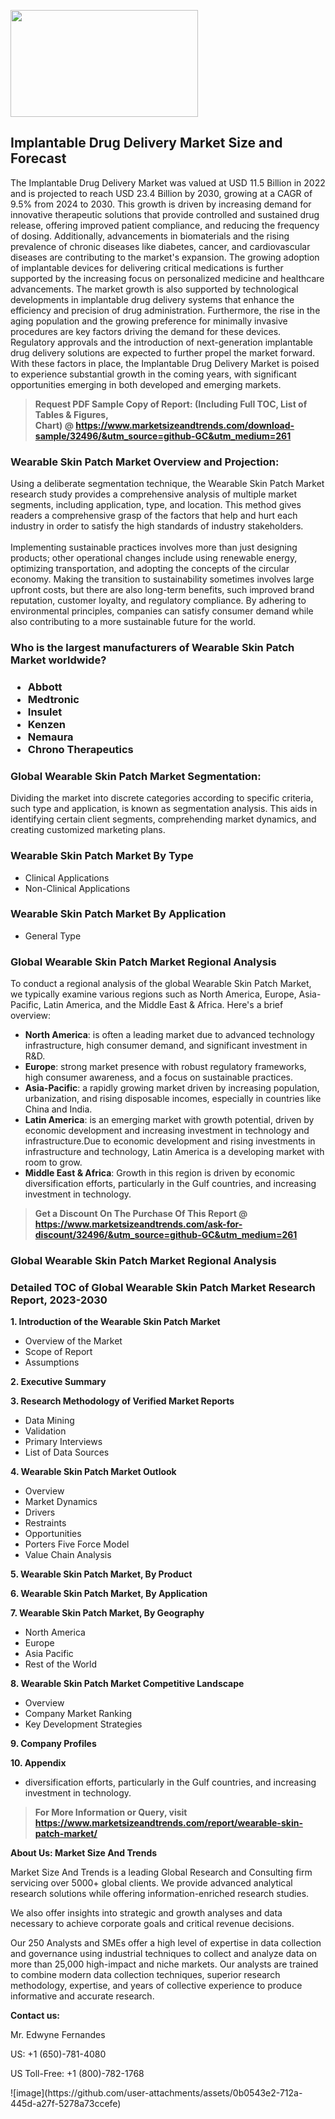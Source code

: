 <p><img class="alignnone size-medium wp-image-20088" src="https://ffe5etoiles.com/wp-content/uploads/2024/12/MST1-300x171.png" alt="" width="300" height="171" /></p><h2>Implantable Drug Delivery Market Size and Forecast</h2><p>The Implantable Drug Delivery Market was valued at USD 11.5 Billion in 2022 and is projected to reach USD 23.4 Billion by 2030, growing at a CAGR of 9.5% from 2024 to 2030. This growth is driven by increasing demand for innovative therapeutic solutions that provide controlled and sustained drug release, offering improved patient compliance, and reducing the frequency of dosing. Additionally, advancements in biomaterials and the rising prevalence of chronic diseases like diabetes, cancer, and cardiovascular diseases are contributing to the market's expansion. The growing adoption of implantable devices for delivering critical medications is further supported by the increasing focus on personalized medicine and healthcare advancements. The market growth is also supported by technological developments in implantable drug delivery systems that enhance the efficiency and precision of drug administration. Furthermore, the rise in the aging population and the growing preference for minimally invasive procedures are key factors driving the demand for these devices. Regulatory approvals and the introduction of next-generation implantable drug delivery solutions are expected to further propel the market forward. With these factors in place, the Implantable Drug Delivery Market is poised to experience substantial growth in the coming years, with significant opportunities emerging in both developed and emerging markets.</p><blockquote id="" class=""><strong>Request PDF Sample Copy of Report: (Including Full TOC, List of Tables &amp; Figures, Chart)&nbsp;@&nbsp;<strong><a href="https://www.marketsizeandtrends.com/download-sample/32496/&utm_source=github-GC&utm_medium=261" target="_blank">https://www.marketsizeandtrends.com/download-sample/32496/&utm_source=github-GC&utm_medium=261</a></strong></strong></blockquote><h3 id="" class="">Wearable Skin Patch Market&nbsp;Overview and Projection:</h3><p id="" class="">Using a deliberate segmentation technique, the Wearable Skin Patch Market research study provides a comprehensive analysis of multiple market segments, including application, type, and location. This method gives readers a comprehensive grasp of the factors that help and hurt each industry in order to satisfy the high standards of industry stakeholders. <br /> <br />Implementing sustainable practices involves more than just designing products; other operational changes include using renewable energy, optimizing transportation, and adopting the concepts of the circular economy. Making the transition to sustainability sometimes involves large upfront costs, but there are also long-term benefits, such improved brand reputation, customer loyalty, and regulatory compliance. By adhering to environmental principles, companies can satisfy consumer demand while also contributing to a more sustainable future for the world.</p><h3 id="" class="">Who is the largest manufacturers of&nbsp;Wearable Skin Patch Market worldwide?</h3><h3 class=""><p><ul><li>Abbott </li><li> Medtronic </li><li> Insulet </li><li> Kenzen </li><li> Nemaura </li><li> Chrono Therapeutics</li></ul></p></h3><h3 id="" class="">Global&nbsp;Wearable Skin Patch Market Segmentation:</h3><p id="" class="">Dividing the market into discrete categories according to specific criteria, such type and application, is known as segmentation analysis. This aids in identifying certain client segments, comprehending market dynamics, and creating customized marketing plans.</p><h3 id="" class="">Wearable Skin Patch Market&nbsp;By Type</h3><p><p><ul><li>Clinical Applications </li><li> Non-Clinical Applications</p></li></ul></p></p><h3 id="" class="">Wearable Skin Patch Market&nbsp;By Application</h3><p class=""><p><ul><li>General Type</li></ul></p></p><h3 id="" class="">Global Wearable Skin Patch Market Regional Analysis</h3><p id="" class="">To conduct a regional analysis of the global Wearable Skin Patch Market, we typically examine various regions such as North America, Europe, Asia-Pacific, Latin America, and the Middle East &amp; Africa. Here's a brief overview:</p><ul><li><strong>North America</strong>: is often a leading market due to advanced technology infrastructure, high consumer demand, and significant investment in R&amp;D.</li><li><strong>Europe</strong>: strong market presence with robust regulatory frameworks, high consumer awareness, and a focus on sustainable practices.</li><li><strong>Asia-Pacific</strong>: a rapidly growing market driven by increasing population, urbanization, and rising disposable incomes, especially in countries like China and India.</li><li><strong>Latin America</strong>: is an emerging market with growth potential, driven by economic development and increasing investment in technology and infrastructure.Due to economic development and rising investments in infrastructure and technology, Latin America is a developing market with room to grow.</li><li><strong>Middle East &amp; Africa</strong>: Growth in this region is driven by economic diversification efforts, particularly in the Gulf countries, and increasing investment in technology.</li></ul><blockquote id="" class=""><strong>Get a Discount On The Purchase Of This Report @ <strong><a href="https://www.marketsizeandtrends.com/ask-for-discount/32496/&utm_source=github-GC&utm_medium=261" target="_blank">https://www.marketsizeandtrends.com/ask-for-discount/32496/&utm_source=github-GC&utm_medium=261</a></strong></strong></blockquote><h3 id="" class="">Global Wearable Skin Patch Market Regional Analysis</h3><h3 id="" class="">Detailed TOC of Global Wearable Skin Patch Market Research Report, 2023-2030</h3><p id="" class=""><strong>1. Introduction of the Wearable Skin Patch Market</strong></p><ul><li>Overview of the Market</li><li>Scope of Report</li><li>Assumptions</li></ul><p id="" class=""><strong>2. Executive Summary</strong></p><p id="" class=""><strong>3. Research Methodology of Verified Market Reports</strong></p><ul><li>Data Mining</li><li>Validation</li><li>Primary Interviews</li><li>List of Data Sources</li></ul><p id="" class=""><strong>4. Wearable Skin Patch Market Outlook</strong></p><ul><li>Overview</li><li>Market Dynamics</li><li>Drivers</li><li>Restraints</li><li>Opportunities</li><li>Porters Five Force Model</li><li>Value Chain Analysis</li></ul><p id="" class=""><strong>5. Wearable Skin Patch Market, By Product</strong></p><p id="" class=""><strong>6. Wearable Skin Patch Market, By Application</strong></p><p id="" class=""><strong>7. Wearable Skin Patch Market, By Geography</strong></p><ul><li>North America</li><li>Europe</li><li>Asia Pacific</li><li>Rest of the World</li></ul><p id="" class=""><strong>8. Wearable Skin Patch Market Competitive Landscape</strong></p><ul><li>Overview</li><li>Company Market Ranking</li><li>Key Development Strategies</li></ul><p id="" class=""><strong>9. Company Profiles</strong></p><p id="" class=""><strong>10. Appendix</strong></p><ul><li>diversification efforts, particularly in the Gulf countries, and increasing investment in technology.</li></ul><blockquote id="" class=""><strong>For More Information or Query, visit <strong><strong><a href="https://www.marketsizeandtrends.com/report/wearable-skin-patch-market/" target="_blank">https://www.marketsizeandtrends.com/report/wearable-skin-patch-market/</a></strong></strong></strong></blockquote><p id="" class=""><strong>About Us: Market Size And Trends</strong></p><p id="" class="">Market Size And Trends is a leading Global Research and Consulting firm servicing over 5000+ global clients. We provide advanced analytical research solutions while offering information-enriched research studies.</p><p id="" class="">We also offer insights into strategic and growth analyses and data necessary to achieve corporate goals and critical revenue decisions.</p><p id="" class="">Our 250 Analysts and SMEs offer a high level of expertise in data collection and governance using industrial techniques to collect and analyze data on more than 25,000 high-impact and niche markets. Our analysts are trained to combine modern data collection techniques, superior research methodology, expertise, and years of collective experience to produce informative and accurate research.</p><p id="" class=""><strong>Contact us:</strong></p><p id="" class="">Mr. Edwyne Fernandes</p><p id="" class="">US: +1 (650)-781-4080</p><p id="" class="">US Toll-Free: +1 (800)-782-1768</p>
![image](https://github.com/user-attachments/assets/0b0543e2-712a-445d-a27f-5278a73ccefe)
